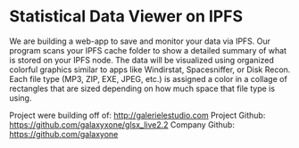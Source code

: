 
# Statistical Data Viewer on IPFS



We are building a web-app to save and monitor your data via IPFS. Our program scans your IPFS cache folder to show a detailed summary of what is stored on your IPFS node. The data will be visualized using organized colorful graphics similar to apps like Windirstat, Spacesniffer, or Disk Recon. Each file type (MP3, ZIP, EXE, JPEG, etc.) is assigned a color in a collage of rectangles that are sized depending on how much space that file type is using. 

Project were building off of: http://galerielestudio.com
Project Github: https://github.com/galaxyxone/glsx_live2.2
Company Github: https://github.com/galaxyone

